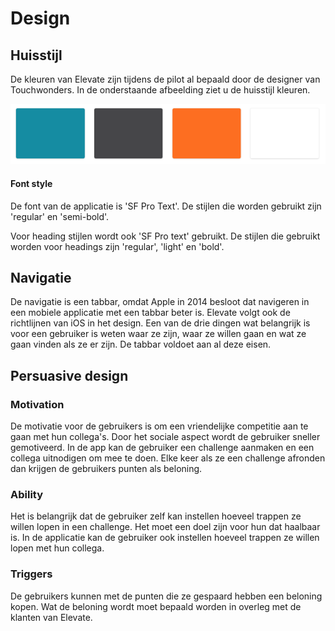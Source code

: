 # Design

## Huisstijl

De kleuren van Elevate zijn tijdens de pilot al bepaald door de designer van Touchwonders. In de onderstaande afbeelding ziet u de huisstijl kleuren. 

![Afbeelding \[..\]](../.gitbook/assets/screenshot-2019-05-31-at-15.21.40.png)

#### Font style

De font van de applicatie is 'SF Pro Text'. De stijlen die worden gebruikt zijn 'regular' en 'semi-bold'.

Voor heading stijlen wordt ook 'SF Pro text' gebruikt. De stijlen die gebruikt worden voor headings zijn 'regular', 'light' en 'bold'.

## Navigatie

De navigatie is een tabbar, omdat Apple in 2014 besloot dat navigeren in een mobiele applicatie met een tabbar beter is. Elevate volgt ook de richtlijnen van iOS in het design. Een van de drie dingen wat belangrijk is voor een gebruiker is weten waar ze zijn, waar ze willen gaan en wat ze gaan vinden als ze er zijn. De tabbar voldoet aan al deze eisen. 

## Persuasive design

### Motivation

De motivatie voor de gebruikers is om een vriendelijke competitie aan te gaan met hun collega's. Door het sociale aspect wordt de gebruiker sneller gemotiveerd. In de app kan de gebruiker een challenge aanmaken en een collega uitnodigen om mee te doen. Elke keer als ze een challenge afronden dan krijgen de gebruikers punten als beloning.

### Ability

Het is belangrijk dat de gebruiker zelf kan instellen hoeveel trappen ze willen lopen in een challenge. Het moet een doel zijn voor hun dat haalbaar is. In de applicatie kan de gebruiker ook instellen hoeveel trappen ze willen lopen met hun collega.

### Triggers

De gebruikers kunnen met de punten die ze gespaard hebben een beloning kopen. Wat de beloning wordt moet bepaald worden in overleg met de klanten van Elevate. 





